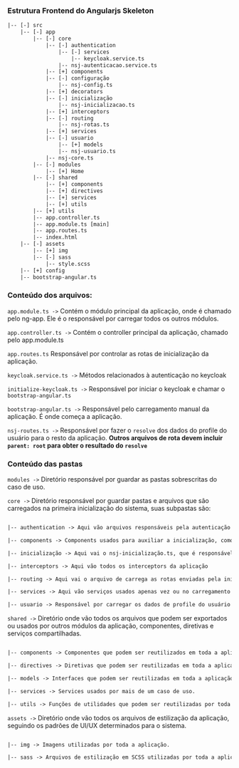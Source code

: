 ### Estrutura Frontend do Angularjs Skeleton
```html
|-- [-] src
	|-- [-] app
		|-- [-] core
			|-- [-] authentication
				|-- [-] services
					|-- keycloak.service.ts
				|-- nsj-autenticacao.service.ts
			|-- [+] components
			|-- [-] configuração
				|-- nsj-config.ts
			|-- [+] decorators
			|-- [-] inicialização
				|-- nsj-inicializacao.ts
			|-- [+] interceptors
			|-- [-] routing
				|-- nsj-rotas.ts
			|-- [+] services
			|-- [-] usuario
      			|-- [+] models
      			|-- nsj-usuario.ts
			|-- nsj-core.ts
		|-- [-] modules
			|-- [+] Home
		|-- [-] shared
			|-- [+] components
			|-- [+] directives
			|-- [+] services
			|-- [+] utils
		|-- [+] utils
		|-- app.controller.ts
		|-- app.module.ts [main]
		|-- app.routes.ts
		|-- index.html
	|-- [-] assets
		|-- [+] img
		|-- [-] sass
			|-- style.scss
	|-- [+] config
	|-- bootstrap-angular.ts

```
### Conteúdo dos arquivos:

`app.module.ts ->` Contém o módulo principal da aplicação, onde é chamado pelo ng-app. Ele é o responsável por carregar todos os outros módulos.

`app.controller.ts ->` Contém o controller principal da aplicação, chamado pelo app.module.ts

`app.routes.ts` Responsável por controlar as rotas de inicialização da aplicação.

`keycloak.service.ts ->` Métodos relacionados à autenticação no keycloak

`initialize-keycloak.ts ->` Responsável por iniciar o keycloak e chamar o `bootstrap-angular.ts`

`bootstrap-angular.ts ->` Responsável pelo carregamento manual da aplicação. É onde começa a aplicação.

`nsj-routes.ts ->` Responsável por fazer o `resolve` dos dados do profile do usuário para o resto da aplicação. **Outros arquivos de rota devem incluir `parent: root` para obter o resultado do `resolve`**


### Conteúdo das pastas

`modules ->` Diretório responsável por guardar as pastas sobrescritas do caso de uso.

`core ->` Diretório responsável por guardar pastas e arquivos que são carregados na primeira inicialização do sistema, suas subpastas são:

```html

|-- authentication -> Aqui vão arquivos responsáveis pela autenticação do usuário ou no geral e services, como o uso do Keycloak.

|-- components -> Components usados para auxiliar a inicialização, como páginas de erro.

|-- inicialização -> Aqui vai o nsj-inicialização.ts, que é responsável por carregar as rotas do sistema e configurações do usuário.

|-- interceptors -> Aqui vão todos os interceptors da aplicação

|-- routing -> Aqui vai o arquivo de carrega as rotas enviadas pela inicialização

|-- services -> Aqui vão serviços usados apenas vez ou no carregamento da aplicação

|-- usuario -> Responsável por carregar os dados de profile do usuário

```

`shared ->` Diretório onde vão todos os arquivos que podem ser exportados ou usados por outros módulos da aplicação, componentes, diretivas e serviços compartilhadas.

```html

|-- components -> Componentes que podem ser reutilizados em toda a aplicação.

|-- directives -> Diretivas que podem ser reutilizadas em toda a aplicação.

|-- models -> Interfaces que podem ser reutilizadas em toda a aplicação.

|-- services -> Services usados por mais de um caso de uso.

|-- utils -> Funções de utilidades que podem ser reutilizadas por toda a aplicação.

```

`assets ->` Diretório onde vão todos os arquivos de estilização da aplicação, seguindo os padrões de UI/UX determinados para o sistema.

```html

|-- img -> Imagens utilizadas por toda a aplicação.

|-- sass -> Arquivos de estilização em SCSS utilizadas por toda a aplicação.

```

